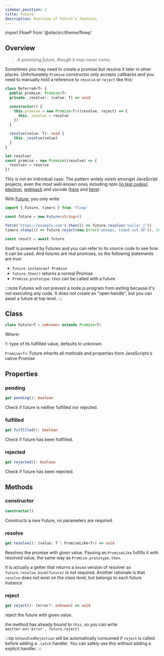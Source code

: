 ```yaml
---
sidebar_position: 2
title: Future
description: Overview of Future's features
---
```


import FlowP from '@site/src/theme/flowp'

## Overview

> <i>A promising future, though it may never come.</i>

Sometimes you may need to create a promise but resolve it later in other places. Unfortunately `Promise` constructor only accepts callbacks and you need to manually hold a reference to `resolve` or `reject` like this:

```typescript
class Deferred<T> {
  public promise: Promise<T>
  private _resolve!: (value: T) => void

  constructor() {
    this.promise = new Promise<T>((resolve, reject) => {
      this._resolve = resolve
    })
  }

  resolve(value: T): void {
    this._resolve(value)
  }
}

let resolver
const promise = new Promise((resolve) => {
  resolver = resolve
})
```

This is not an individual case. The pattern widely exists amongst JavaScript projects, even the most well-known ones including npm ([in test codes](https://cs.github.com/npm/cli/blob/c383564213c709aa9d82aeb21333516fc78d5165/test/lib/utils/pulse-till-done.js#L17)), [electron](https://cs.github.com/electron/electron/blob/e0fb5cbe1fd84d9651e6030ebab683dd9e4af42d/spec/api-protocol-spec.ts#L60), [webpack](https://cs.github.com/webpack/webpack/blob/9fcaa243573005d6fdece9a3f8d89a0e8b399613/lib/hmr/LazyCompilationPlugin.js#L257) and vscode ([here](https://cs.github.com/microsoft/vscode/blob/5a9675ec6bce0905703a7f839dec0fef3ee41cd4/src/vs/platform/remote/electron-sandbox/remoteAuthorityResolverService.ts?q=_resolve#L15) and [here](https://cs.github.com/microsoft/vscode/blob/ba8636b3c9da64eac1f3b8752a7ee282dd127d17/src/vs/workbench/services/extensions/common/abstractExtensionService.ts#L68)).

With [Future](#future), you only write

```typescript
import { Future, timers } from 'flowp'

const future = new Future<string>()

fetch('https://example.com').then(() => future.resolve('voila! 🐳'))
timers.sleep(() => future.reject(new Error('whoops, timed out XD')), 1000)

const result = await future
```

<FlowP /> itself is powered by Futures and you can refer to its source code to see how it can be used. And futures are real promises, so the following statements are true:

- `future instanceof Promise`
- `future.then()` returns a normal Promise
- `Promise.prototype.then` can be called with a future

:::note
Futures will _not_ prevent a node.js program from exiting because it's not executing any code. It does not create an "open handle", but you can await a future at top level.
:::

## Class

```typescript
class Future<T = unknown> extends Promise<T>
```

Where:

`T`: type of its fulfilled value, defaults to unknown

`Promise<T>`: Future inherits all methods and properties from JavaScripts's native Promise

## Properties

### pending

```typescript
get pending(): boolean
```

Check if future is neither fulfilled nor rejected. 

### fulfilled

```typescript
get fulfilled(): boolean
```

Check if future has been fullfilled.

### rejected

```typescript
get rejected(): boolean
```

Check if future has been rejected. 

## Methods

### constructor

```typescript
constructor()
```

Constructs a new Future, no parameters are required.

### resolve

```typescript
get resolve(): (value: T | PromiseLike<T>) => void
```

Resolves the promise with given value. Passing an `PromiseLike` fulfills it with resolved value, the same way as `Promise.prototype.then`.

It is actually a getter that returns a `bound` version of resolver so `future.resolve.bind(future)` is not required. Another rationale is that `resolve` does not exist on the class level, but belongs to each future instance

### reject

```typescript
get reject(): (error?: unknown) => void
```
reject the future with given value.

the method has already bound to `this`, so you can write `emitter.on('error', future.reject)`

:::tip
`UnhandledRejection` will be automatically consumed if `reject` is called before adding a `.catch` handler. You can safely use this without adding a explicit handler.
:::